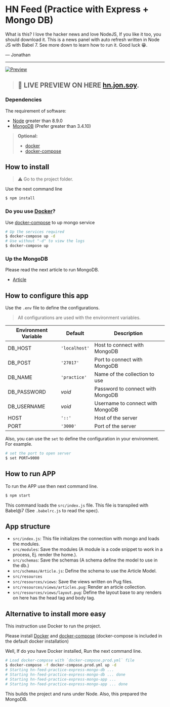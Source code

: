 # HN Feed (Practice with Express + Mongo DB)

What is this? I love the hacker news and love NodeJS, If you like it too, you should download it. This is a news panel with auto refresh written in Node JS with Babel 7. See more down to learn how to run it. Good luck 😁.

— Jonathan

----

[![Preview](https://i.imgur.com/JOUDMWT.png)](hn.jon.soy)

> ## 🔴 LIVE PREVIEW ON HERE [hn.jon.soy](https://hn.jon.soy).

### Dependencies

The requirement of software:

- [Node](https://nodejs.org/en/) greater than 8.9.0
- [MongoDB](https://www.mongodb.com) (Prefer greater than 3.4.10)

> **Optional:**
>
> - [docker](https://www.docker.com)
> - [docker-compose](https://docs.docker.com/compose)

## How to install

> ⚠ Go to the project folder.

Use the next command line

```bash
$ npm install
```

### Do you use [Docker](https://www.docker.com)?

Use [docker-compose](https://docs.docker.com/compose) to up mongo service

```bash
# Up the services required
$ docker-compose up -d
# Use without "-d" to view the logs
$ docker-compose up
```

### Up the MongoDB

Please read the next article to run MongoDB.

- [Article](https://docs.mongodb.com/manual/tutorial/install-mongodb-on-windows/)


## How to configure this app

Use the `.env` file to define the configurations.

> All configurations are used with the environment variables.

| Environment Variable | Default       | Description                      |
| -------------------- | ------------- | -------------------------------- |
| DB_HOST              | `'localhost'` | Host to connect with MongoDB     |
| DB_POST              | `'27017'`     | Port to connect with MongoDB     |
| DB_NAME              | `'practice'`  | Name of the collection to use    |
| DB_PASSWORD          | _void_        | Password to connect with MongoDB |
| DB_USERNAME          | _void_        | Username to connect with MongoDB |
| HOST                 | `'::'`        | Host of the server               |
| PORT                 | `'3000'`      | Port of the server               |

Also, you can use the `set` to define the configuration in your environment. For example.

```bash
# set the port to open server
$ set PORT=9000
```

## How to run APP

To run the APP use then next command line.

```bash
$ npm start
```

This command loads the `src/index.js` file. This file is transpiled with Babel@7 (See `.babelrc.js` to read the spec).


## App structure

- `src/index.js`: This file initializes the connection with mongo and loads the modules.
- `src/modules`: Save the modules (A module is a code snippet to work in a process, Ej. render the home.).
- `src/schemas`: Save the schemas (A schema define the model to use in the db.)
- `src/schemas/Article.js`: Define the schema to use the Article Model.
- `src/resources`
- `src/resources/views`: Save the views written on Pug files.
- `src/resources/views/articles.pug`: Render an article collection.
- `src/resources/views/layout.pug`: Define the layout base to any renders on here has the head tag and body tag.


## Alternative to install more easy

This instruction use Docker to run the project.

Please install [Docker](https://docker) and [docker-compose](https://docs.docker.com/compose) (docker-compose is included in the default docker installation)

Well, If do you have Docker installed, Run the next command line.

```bash
# Load docker-compose with `docker-compose.prod.yml` file
$ docker-compose -f docker-compose.prod.yml up -d
# Starting hn-feed-practice-express-mongo-db ...
# Starting hn-feed-practice-express-mongo-db ... done
# Starting hn-feed-practice-express-mongo-app ...
# Starting hn-feed-practice-express-mongo-app ... done
```

This builds the project and runs under Node. Also, this prepared the MongoDB.
